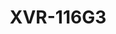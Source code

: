---
title: "XVR-116G3"
description: "16CH 1-SATA H.265/H.264 XVR"
image: "/images/categories/products/accessories/BAT-LA5800/BAT-LA58002.png"
images:
  - url: "/images/categories/products/accessories/BAT-LA5800/BAT-LA58002.png"
    caption: "Front view"
features:
  - Support H.265/H.264 video formats
  - Support audio over coaxial cable (only for TVI cameras)
  - Support TVI, AHD, CVI, CVBS, IP cameras with adaptive access
  - 16-channel BNC input
  - Support 1-ch HDMI output, 1-ch VGA output at up to 1920*1080
  - Long transmission distance over coaxial cable
  - Supports mainstream cameras of ONVIF and RTSP protocols
specifications: 
  Analog Video Input: 16-ch, BNC
  IP Video Input: 8-ch (up to 16-ch after analog camera conversion)
  AHD input: 5MP@12fps, 4MP@15fps, 1080P@30fps, 720P@30fps
  TVI input: 5MP@12fps, 4MP@15fps, 1080P@30fps, 720P@30fps
  CVI input: 1080P@30fps, 720P@30fps
  CVBS input: Supported
  Audio Input: 1-ch, RCA
  Audio Compression: G.711U
  Incoming Bandwidth: 40Mbps (up to 56Mbps after all analog camera conversion)
  Outgoing Bandwidth: 64Mbps
  Remote Users: "128"
  Protocols: TCP/IP, P2P, UPnP, DHCP, HTTP, HTTPS, DNS, DDNS, SMTP
  Browser: 
      IE10/11 for Windows
      Firefox (version 52.0 and above) for Windows
      Chrome(version 45 and above) for Windows
      Edge(version 79 and above) for Windows
  VGA Output: 1920x1080/60Hz, 1920x1080/50Hz, 1600x1200/60Hz, 1280x1024/60Hz, 1280x720/60Hz, 1024x768/60Hz
  HDMI Output: 1920x1080/60Hz, 1920x1080/50Hz, 1600x1200/60Hz, 1280x1024/60Hz, 1280x720/60Hz, 1024x768/60Hz
  Audio Output: 1-ch, RCA
  Synchronous Playback: HD:8-ch, SD:16-ch
  Live view display: HDMI/VGA:- 1/4/6/8/9/16/25
  Two-way Audio: 1-ch, RCA
  FTP/Schedule/Event Snapshot: Schedule snapshot is not supported  16-ch snapshot, up to 704*576 resolution
  Recording Resolution: 5MP Lite/4MP Lite/1080P Lite/720P/CIF  
  Capability: Analog:- 8 x 5MP Lite@6, 8 x 4MP Lite@8, 8 x 1080P Lite@12; IP:- 1 x 8MP@30, 2 x 4MP@30, 4 x 1080P@30
  SATA: 1 SATA interface
  Capacity: Up to 8TB for each HDD
  VCA Detection: Ultra Motion Detection(UMD) for analog:8-ch
  VCA Search: Behavior Search
  General Alarm: By analog/IP camera:- Motion detection
  Alert Alarm: IP Conflict, Network Disconnected, Disk offline, Disk Abnormal, Illegal Access, Running Out of Space, Space Used Up, Recording Abnormal
  Network Interface: 1RJ45 10M/100M self-adaptive Ethernet Interface
  USB Interface: Rear panel:2 x USB2.0
  Serial Interface: 1 x RS485
  Power Supply: 12V DC
  Power Consumption: ≤ 10 W (without HDD)
  Working Environment: -10°C ~ + 55°C ( +14°F ~ +131°F ), Humidity ≤ 90% RH(non-condensing)
  Dimensions: 260mm × 229mm × 47mm (10.2" × 9.0" × 1.8")
  Weight: ≤1.1 Kg (2.42lb) (without HDD)
  Certification: CE/FCC/WEEE
   
---